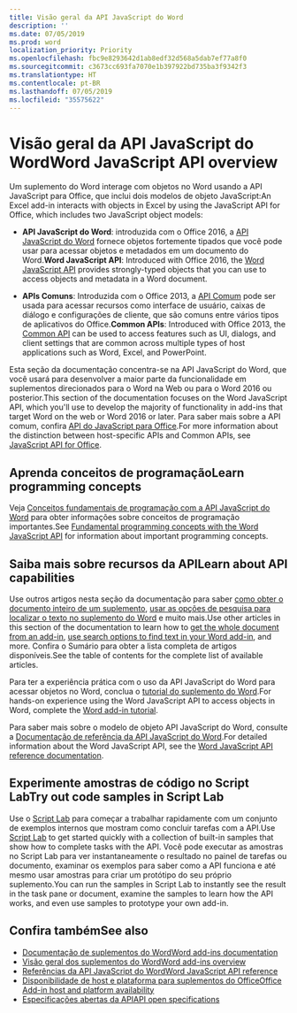 ```yaml
---
title: Visão geral da API JavaScript do Word
description: ''
ms.date: 07/05/2019
ms.prod: word
localization_priority: Priority
ms.openlocfilehash: fbc9e8293642d1ab8edf32d568a5dab7ef77a8f0
ms.sourcegitcommit: c3673cc693fa7070e1b397922bd735ba3f9342f3
ms.translationtype: HT
ms.contentlocale: pt-BR
ms.lasthandoff: 07/05/2019
ms.locfileid: "35575622"
---
```

# <a name="word-javascript-api-overview"></a><span data-ttu-id="21590-102">Visão geral da API JavaScript do Word</span><span class="sxs-lookup"><span data-stu-id="21590-102">Word JavaScript API overview</span></span>

<span data-ttu-id="21590-103">Um suplemento do Word interage com objetos no Word usando a API JavaScript para Office, que inclui dois modelos de objeto JavaScript:</span><span class="sxs-lookup"><span data-stu-id="21590-103">An Excel add-in interacts with objects in Excel by using the JavaScript API for Office, which includes two JavaScript object models:</span></span>

* <span data-ttu-id="21590-104">**API JavaScript do Word**: introduzida com o Office 2016, a [API JavaScript do Word](/javascript/api/word) fornece objetos fortemente tipados que você pode usar para acessar objetos e metadados em um documento do Word.</span><span class="sxs-lookup"><span data-stu-id="21590-104">**Word JavaScript API**: Introduced with Office 2016, the [Word JavaScript API](/javascript/api/word) provides strongly-typed objects that you can use to access objects and metadata in a Word document.</span></span> 

* <span data-ttu-id="21590-105">**APIs Comuns**: Introduzida com o Office 2013, a [API Comum](/javascript/api/office) pode ser usada para acessar recursos como interface de usuário, caixas de diálogo e configurações de cliente, que são comuns entre vários tipos de aplicativos do Office.</span><span class="sxs-lookup"><span data-stu-id="21590-105">**Common APIs**: Introduced with Office 2013, the [Common API](/javascript/api/office) can be used to access features such as UI, dialogs, and client settings that are common across multiple types of host applications such as Word, Excel, and PowerPoint.</span></span>

<span data-ttu-id="21590-106">Esta seção da documentação concentra-se na API JavaScript do Word, que você usará para desenvolver a maior parte da funcionalidade em suplementos direcionados para o Word na Web ou para o Word 2016 ou posterior.</span><span class="sxs-lookup"><span data-stu-id="21590-106">This section of the documentation focuses on the Word JavaScript API, which you'll use to develop the majority of functionality in add-ins that target Word on the web or Word 2016 or later.</span></span> <span data-ttu-id="21590-107">Para saber mais sobre a API comum, confira [API do JavaScript para Office](../javascript-api-for-office.md).</span><span class="sxs-lookup"><span data-stu-id="21590-107">For more information about the distinction between host-specific APIs and Common APIs, see [JavaScript API for Office](../javascript-api-for-office.md).</span></span> 

## <a name="learn-programming-concepts"></a><span data-ttu-id="21590-108">Aprenda conceitos de programação</span><span class="sxs-lookup"><span data-stu-id="21590-108">Learn programming concepts</span></span>

<span data-ttu-id="21590-109">Veja [Conceitos fundamentais de programação com a API JavaScript do Word](../../word/word-add-ins-core-concepts.md) para obter informações sobre conceitos de programação importantes.</span><span class="sxs-lookup"><span data-stu-id="21590-109">See [Fundamental programming concepts with the Word JavaScript API](../../word/word-add-ins-core-concepts.md) for information about important programming concepts.</span></span>
 
## <a name="learn-about-api-capabilities"></a><span data-ttu-id="21590-110">Saiba mais sobre recursos da API</span><span class="sxs-lookup"><span data-stu-id="21590-110">Learn about API capabilities</span></span>

<span data-ttu-id="21590-111">Use outros artigos nesta seção da documentação para saber [como obter o documento inteiro de um suplemento](../../word/get-the-whole-document-from-an-add-in-for-word.md), [usar as opções de pesquisa para localizar o texto no suplemento do Word](../../word/search-option-guidance.md) e muito mais.</span><span class="sxs-lookup"><span data-stu-id="21590-111">Use other articles in this section of the documentation to learn how to [get the whole document from an add-in](../../word/get-the-whole-document-from-an-add-in-for-word.md), [use search options to find text in your Word add-in](../../word/search-option-guidance.md), and more.</span></span> <span data-ttu-id="21590-112">Confira o Sumário para obter a lista completa de artigos disponíveis.</span><span class="sxs-lookup"><span data-stu-id="21590-112">See the table of contents for the complete list of available articles.</span></span>

<span data-ttu-id="21590-113">Para ter a experiência prática com o uso da API JavaScript do Word para acessar objetos no Word, conclua o [tutorial do suplemento do Word](../../tutorials/word-tutorial.md).</span><span class="sxs-lookup"><span data-stu-id="21590-113">For hands-on experience using the Word JavaScript API to access objects in Word, complete the [Word add-in tutorial](../../tutorials/word-tutorial.md).</span></span> 

<span data-ttu-id="21590-114">Para saber mais sobre o modelo de objeto API JavaScript do Word, consulte a [Documentação de referência da API JavaScript do Word](/javascript/api/word).</span><span class="sxs-lookup"><span data-stu-id="21590-114">For detailed information about the Word JavaScript API, see the [Word JavaScript API reference documentation](/javascript/api/word).</span></span>

## <a name="try-out-code-samples-in-script-lab"></a><span data-ttu-id="21590-115">Experimente amostras de código no Script Lab</span><span class="sxs-lookup"><span data-stu-id="21590-115">Try out code samples in Script Lab</span></span>

<span data-ttu-id="21590-116">Use o [Script Lab](../../overview/explore-with-script-lab.md) para começar a trabalhar rapidamente com um conjunto de exemplos internos que mostram como concluir tarefas com a API.</span><span class="sxs-lookup"><span data-stu-id="21590-116">Use [Script Lab](../../overview/explore-with-script-lab.md) to get started quickly with a collection of built-in samples that show how to complete tasks with the API.</span></span> <span data-ttu-id="21590-117">Você pode executar as amostras no Script Lab para ver instantaneamente o resultado no painel de tarefas ou documento, examinar os exemplos para saber como a API funciona e até mesmo usar amostras para criar um protótipo do seu próprio suplemento.</span><span class="sxs-lookup"><span data-stu-id="21590-117">You can run the samples in Script Lab to instantly see the result in the task pane or document, examine the samples to learn how the API works, and even use samples to prototype your own add-in.</span></span>

## <a name="see-also"></a><span data-ttu-id="21590-118">Confira também</span><span class="sxs-lookup"><span data-stu-id="21590-118">See also</span></span>

- [<span data-ttu-id="21590-119">Documentação de suplementos do Word</span><span class="sxs-lookup"><span data-stu-id="21590-119">Word add-ins documentation</span></span>](../../word/index.md)
- [<span data-ttu-id="21590-120">Visão geral dos suplementos do Word</span><span class="sxs-lookup"><span data-stu-id="21590-120">Word add-ins overview</span></span>](../../word/word-add-ins-programming-overview.md)
- [<span data-ttu-id="21590-121">Referências da API JavaScript do Word</span><span class="sxs-lookup"><span data-stu-id="21590-121">Word JavaScript API reference</span></span>](/javascript/api/word)
- [<span data-ttu-id="21590-122">Disponibilidade de host e plataforma para suplementos do Office</span><span class="sxs-lookup"><span data-stu-id="21590-122">Office Add-in host and platform availability</span></span>](../../overview/office-add-in-availability.md)
- [<span data-ttu-id="21590-123">Especificações abertas da API</span><span class="sxs-lookup"><span data-stu-id="21590-123">API open specifications</span></span>](../openspec/openspec.md)
